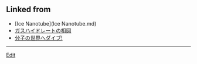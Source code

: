 ## Linked from

* [Ice Nanotube](Ice Nanotube.md)
* [ガスハイドレートの相図](ガスハイドレートの相図.md)
* [分子の世界へダイブ!](分子の世界へダイブ!.md)


----
[Edit](https://github.com/vitroid/vitroid.github.io/blob/master/MD/visualization.md)
